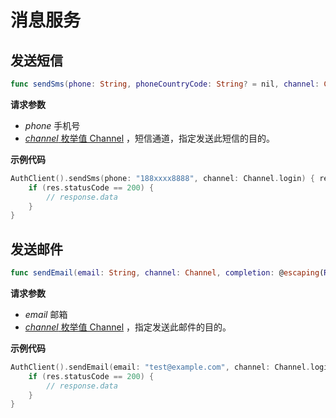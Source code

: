 # 消息服务

<LastUpdated/>

## 发送短信

```swift
func sendSms(phone: String, phoneCountryCode: String? = nil, channel: Channel, completion: @escaping(Response) -> Void)
```

**请求参数**

* *phone* 手机号
* [*channel* 枚举值 Channel](./enum.md#-Channel) ，短信通道，指定发送此短信的目的。

**示例代码**

```swift
AuthClient().sendSms(phone: "188xxxx8888", channel: Channel.login) { res in
    if (res.statusCode == 200) {
        // response.data
    }
}
```

## 发送邮件

```swift
func sendEmail(email: String, channel: Channel, completion: @escaping(Response) -> Void)
```

**请求参数**

* *email* 邮箱
* [*channel* 枚举值 Channel](./enum.md#-Channel)  ，指定发送此邮件的目的。

**示例代码**

```swift
AuthClient().sendEmail(email: "test@example.com", channel: Channel.login) { res in
    if (res.statusCode == 200) {
        // response.data
    }
}
```

